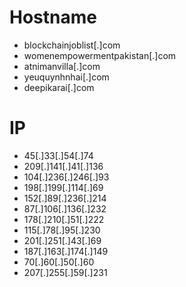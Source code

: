 # Hostname
- blockchainjoblist[.]com
- womenempowermentpakistan[.]com
- atnimanvilla[.]com
- yeuquynhnhai[.]com
- deepikarai[.]com


# IP
- 45[.]33[.]54[.]74
- 209[.]141[.]41[.]136
- 104[.]236[.]246[.]93
- 198[.]199[.]114[.]69
- 152[.]89[.]236[.]214
- 87[.]106[.]136[.]232
- 178[.]210[.]51[.]222
- 115[.]78[.]95[.]230
- 201[.]251[.]43[.]69
- 187[.]163[.]174[.]149
- 70[.]60[.]50[.]60
- 207[.]255[.]59[.]231